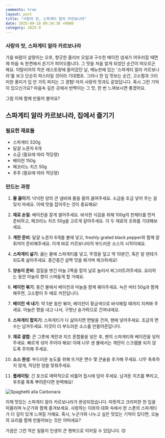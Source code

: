 ```yaml
---
comments: true
layout: post
title: "사랑의 맛, 스파게티 알라 카르보나라"
date: 2025-09-18 09:34:30 +0900
category: 2025-9
---
```


### 사랑의 맛, 스파게티 알라 카르보나라

가을 바람이 살랑이는 오후, 향긋한 올리브 오일과 구수한 베이컨 냄새가 어우러질 때면 제 마음 속 한켠에서 온기가 피어오릅니다. 그 맛을 처음 알게 되었던 순간이 떠오르곤 해요. 이탈리아의 작은 레스토랑에 들어갔던 날, 메뉴판에 있는 '스파게티 알라 카르보나라'를 보고 단순히 파스타일 것이라 기대했죠. 그러나 한 입 맛보는 순간, 고소함과 크리미한 풍미가 입 안 가득 퍼지는 그 경험! 마치 사랑의 맛과도 같았답니다. 혹시 그런 기억이 있으신가요? 마음속 깊은 곳에서 반짝이는 그 맛, 한 번 느껴보시면 좋겠어요.

그럼 이제 함께 만들어 볼까요?

## 스파게티 알라 카르보나라, 집에서 즐기기

### 필요한 재료들
- 스파게티 320g
- 달걀 노른자 6개
- 소금 (필요에 따라 적당량)
- 베이컨 150g
- 페코리노 치즈 50g
- 후추 (필요에 따라 적당량)

### 만드는 과정

1. **물 끓이기**: 넉넉한 양의 큰 냄비에 물을 올려 끓여주세요. 소금을 조금 넣어 주는 걸 잊지 마세요. 이때 맛을 잡아주는 것이 중요해요!

2. **재료 손질**: 베이컨을 잘게 썰어주세요. 바삭한 식감을 위해 100g의 판체타를 먼저 준비하고, 페코리노 치즈 50g을 고르게 갈아주세요. 이 두 재료의 조화를 기대해보세요.

3. **계란 준비**: 달걀 노른자 6개를 볼에 넣고, freshly grated black pepper와 함께 잘 휘저어 준비해주세요. 이게 바로 카르보나라의 부드러운 소스의 시작이에요.

4. **스파게티 삶기**: 끓는 물에 스파게티를 넣고, 뚜껑을 덮고 약 10분간, 혹은 알 덴테가 되도록 삶아주세요. 중간중간 살짝 맛을 봐가며 체크하세요! 

5. **양송이 준비**: 껍질을 벗긴 마늘 2쪽을 칼의 날로 눌러서 찌그러트려주세요. 요리하는 동안 마늘의 향이 스며들게 할 거예요.

6. **베이컨 볶기**: 중간 불에서 베이컨과 마늘을 함께 볶아주세요. 녹은 버터 50g과 함께 해주면, 고소함이 두 배로 커진답니다.

7. **베이컨 색 내기**: 약 5분 동안 볶아, 베이컨이 황금색으로 바삭해질 때까지 지켜봐 주세요. 마늘은 향을 내고 나서, 구멍난 숟가락으로 건져내세요.

8. **스파게티 합치기**: 스파게티가 다 삶아지면 면발을 건져, 팬에 넣어주세요. 조금의 면수는 남겨두세요. 이것이 더 부드러운 소스를 만들어준답니다.

9. **재료 결합**: 큰 그릇에 계란과 치즈 혼합물을 넣은 후, 팬의 스파게티와 베이컨을 넣어주세요. 빠르게 섞어 주어야 해요! 이때 너무 센 불에서는 계란이 스크램블 되지 않도록 주의해 주세요.

10. **소스 완성**: 부드러운 농도를 위해 뜨거운 면수 몇 큰술을 추가해 주세요. 너무 축축하지 않게, 적당한 양을 맞춰주세요.

11. **플레이팅**: 긴 포크로 매력적으로 비틀어 접시에 담아 주세요. 남겨둔 치즈를 뿌리고, 후추를 톡톡 뿌려준다면 완벽해요!

![Spaghetti alla Carbonara](https://www.themealdb.com/images/media/meals/llcbn01574260722.jpg)

이제 맛있는 스파게티 알라 카르보나라가 완성되었습니다. 따뜻하고 크리미한 한 입을 떠올리며 누군가와 함께 즐겨보세요. 사랑하는 이와의 대화 속에서 한 스푼의 스파게티가 더 깊이 있게 느껴질 거예요. 혹시, 누군가와 나누고 싶은 맛있는 기억이 있다면, 오늘의 요리를 함께 만들어보는 것은 어떠세요? 

가끔은 그런 작은 일들이 인생의 큰 행복으로 이어질 수 있답니다. 😊